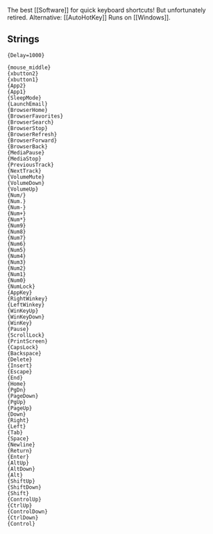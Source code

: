 The best [[Software]] for quick keyboard shortcuts! But unfortunately retired. 
Alternative: [[AutoHotKey]]
Runs on [[Windows]].
## Strings

```
{Delay=1000}

{mouse_middle}
{xbutton2}
{xbutton1}
{App2}
{App1}
{SleepMode}
{LaunchEmail}
{BrowserHome}
{BrowserFavorites}
{BrowserSearch}
{BrowserStop}
{BrowserRefresh}
{BrowserForward}
{BrowserBack}
{MediaPause}
{MediaStop}
{PreviousTrack}
{NextTrack}
{VolumeMute}
{VolumeDown}
{VolumeUp}
{Num/}
{Num.}
{Num-}
{Num+}
{Num*}
{Num9}
{Num8}
{Num7}
{Num6}
{Num5}
{Num4}
{Num3}
{Num2}
{Num1}
{Num0}
{NumLock}
{AppKey}
{RightWinkey}
{LeftWinkey}
{WinKeyUp}
{WinKeyDown}
{WinKey}
{Pause}
{ScrollLock}
{PrintScreen}
{CapsLock}
{Backspace}
{Delete}
{Insert}
{Escape}
{End}
{Home}
{PgDn}
{PageDown}
{PgUp}
{PageUp}
{Down}
{Right}
{Left}
{Tab}
{Space}
{Newline}
{Return}
{Enter}
{AltUp}
{AltDown}
{Alt}
{ShiftUp}
{ShiftDown}
{Shift}
{ControlUp}
{CtrlUp}
{ControlDown}
{CtrlDown}
{Control}
```
